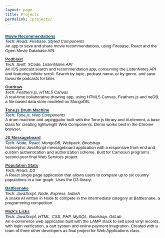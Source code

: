 ```yaml
---
layout: page
title: Projects
permalink: /projects/
---
```

  <head>
    <style>
      main {
        /* display: grid; 
        grid-auto-rows: auto; 
        grid-gap: 1em;  */
        padding: 1em 0;
        font-size: 95%;
        /* line-height: 1.5em; */
        font-family: 'Helvetica', 'Arial', sans-serif;
      }
      strong {
        color: blue;
      }
      p {
        margin: 0;
      }
      li {
        list-style-type: square;
      }
      h1, h2 {
        margin: 0;
      }
      ul {
        padding: 0 1em; 
        margin: 0.2em;
      }
      a {
        text-decoration: none;
      }
      code {
        background: none;
      }
      .address {
        display: flex;
        /* border-bottom: 2px solid #d9d9d9; */
        padding-bottom: 1em;
        justify-content: space-between; 
      }
      .linkIcons {
        align-self: end;
      }
      .mainSectionTitle {
        border-bottom: 1px solid;
        font-size: 105%;
      }
      .titleAndDate {
        display: flex;
        justify-content: space-between;
        flex-wrap: wrap;
      }
      .multirow {
        display: grid;
        grid-auto-rows: auto;
      }
      .multirow > :nth-child(n+2) {
        padding-top: 1em;
      }
      .experience > :nth-child(n+2) {
        padding-top: 1em;
      }
      .languageLists {
        width: 50%;
        display: flex;
        justify-content: space-between;
      }
      .multirowMulticolumn {
        display: grid; 
        grid-auto-rows: auto;
      }
      .multirowMulticolumn > :nth-child(n+3) {
        padding-top: 1em;
      }
      .projectLink {
        font-weight: bold;
        color: #333;
        border-bottom: 3px solid #4183C4;
        display: inline-block;
        line-height: 0.8;
      }
      .titleBold {
        font-weight: bold;
      }
      .italic {
        font-style: italic;
        text-align: left;
      }
      .separator {
        background-color: white;
        height: 15px;
      }
      @media only screen and (min-width: 850px)  {
        main {
          grid-template-columns: 14% auto;
          grid-column-gap: 5%;
        }
        .mainSectionTitle {
          border-bottom: none;
        }
        .flexList {
          display: flex;
          flex-direction: row; 
          justify-content: space-between;
        }
        .toolBox {
          display: flex; 
          flex-direction: row; 
          justify-content: space-between;
        }
        .toolBoxItem {
          width: 190px;
          margin: 0;
        }
        .separator {
          background-color: black;
          width: 2px;
          height: auto;
        }
      }
    </style>
  </head>
  <div>
    <!-- <section class="address">
      <h2></h2>
      <div class="linkIcons">
        <a href="https://github.com/a-bishop" ><i class="fab fa-github-square"></i></a>&nbsp;
        <a href="https://www.linkedin.com/in/andrew-n-bishop/" ><i class="fab fa-linkedin"></i></a>&nbsp;
      </div>
    </section> -->
    <main>
        <section>
            <a href="https://movie-recommendations.netlify.com" class="projectLink">Movie Recommendations</a>
            <p class="italic">Tech: React, Firebase, Styled Components &nbsp;<a href="https://github.com/a-bishop/movies-to-watch"><i class="fab fa-github-square gitHubLink"></i></a></p>
            <p>An app to save and share movie recommendations, using Firebase, React and the Open Movie Database API.</p>
            <br>
            <a href="https://github.com/a-bishop/podBlast" class="projectLink">Podblast</a>
            <p class="italic">Tech: Swift, XCode, ListenNotes API &nbsp;<a href="https://github.com/a-bishop/podBlast"><i class="fab fa-github-square gitHubLink"></i></a></p>
            <p>An iOS podcast search and recommendation app, consuming the ListenNotes API and featuring infinite scroll. Search by topic, podcast name, or by genre, and save favourite podcasts for later.</p>
            <br>
            <a href="https://sandbox.abishop.me" class="projectLink">Outdraw</a>
            <p class="italic">Tech: Feathers.js, HTML5 Canvas &nbsp;<a href="https://github.com/a-bishop/feathers-draw"><i class="fab fa-github-square gitHubLink"></i></a></p>
            <p>A real-time collaborative drawing app, using HTML5 Canvas, Feathers.js and neDB, a file-based data store modeled on MongoDB.</p>
            <br>
            <a href="https://andrewnbishop.com/drum-machine" class="projectLink">Tone.js Drum Machine</a>
            <p class="italic">Tech: Tone.js, Web Components &nbsp;<a href="https://github.com/a-bishop/drum-machine"><i class="fab fa-github-square gitHubLink"></i></a></p>
            <p>A drum machine and arpeggiator built with the Tone.js library and lit-element, a base class for creating lightweight Web Components. Demo works best in the Chrome browser.</p>
            <br>
            <a href="https://js-messageboard.herokuapp.com/" class="projectLink" >JS Messageboard</a>
            <p class="italic">Tech: Node, React, MongoDB, Webpack, Bootstrap &nbsp;<a href="https://github.com/a-bishop/js-msgboard"><i class="fab fa-github-square gitHubLink"></i></a></p>
            <p>Isomorphic JavaScript messageboard application with a responsive front-end and custom authentication and authorization scheme. Built for Camosun program's second-year final Web Services project.</p>
            <br>
            <a href="https://andrewnbishop.com/population-stats" class="projectLink">Population Stats</a>
            <p class="italic">Tech: React, D3 &nbsp;<a href="https://github.com/a-bishop/population-stats"><i class="fab fa-github-square gitHubLink"></i></a></p>
            <p>A React single page application that allows users to compare up to six country populations in a bar graph. Uses the D3 library.</p>
            <br>
            <a href="https://github.com/a-bishop/battlesnake-samuel" class="projectLink" >Battlesnake</a>
            <p class="italic">Tech: JavaScript, Node, Express, lodash &nbsp;</p>
            <p>A snake AI written in Node to compete in the intermediate category at Battlesnake, a programming competition.</p>
            <br>
            <a href="https://github.com/a-bishop/micks-licks" class="projectLink" >Mick's Licks</a>
            <p class="italic">Tech: JavaScript, HTML, CSS, PHP, MySQL, Bootstrap, GitLab &nbsp;</p>
            <p>An e-commerce web application built with the LAMP stack to sell used vinyl records, with login verification, a cart system and online payment integration. Created with a team of three other developers as final project for Web Applications class.</p>
        </section>
